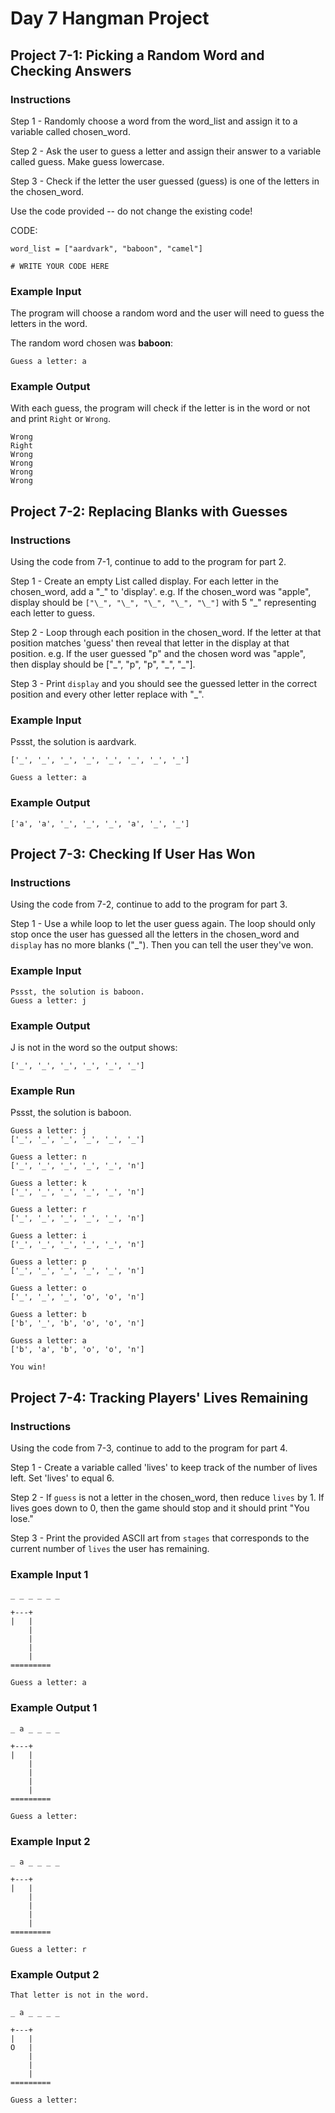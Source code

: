 # Day 7 Hangman Project

## Project 7-1: Picking a Random Word and Checking Answers

### Instructions

Step 1 - Randomly choose a word from the word_list and assign it to a variable called chosen_word.

Step 2 - Ask the user to guess a letter and assign their answer to a variable called guess. Make guess lowercase.

Step 3 - Check if the letter the user guessed (guess) is one of the letters in the chosen_word.

Use the code provided -- do not change the existing code!

CODE:

    word_list = ["aardvark", "baboon", "camel"]

    # WRITE YOUR CODE HERE


### Example Input

The program will choose a random word and the user will need to guess the letters in the word.

The random word chosen was **baboon**:

    Guess a letter: a

### Example Output

With each guess, the program will check if the letter is in the word or not and print `Right` or `Wrong`.

    Wrong
    Right
    Wrong
    Wrong
    Wrong
    Wrong

## Project 7-2: Replacing Blanks with Guesses

### Instructions

Using the code from 7-1, continue to add to the program for part 2.

Step 1 - Create an empty List called display. For each letter in the chosen_word, add a "\_" to 'display'.
         e.g. If the chosen_word was "apple", display should be `["\_", "\_", "\_", "\_", "\_"]` with 5 "\_" representing each letter to guess.

Step 2 - Loop through each position in the chosen_word. If the letter at that position matches 'guess' then reveal that letter in the display at that position.
         e.g. If the user guessed "p" and the chosen word was "apple", then display should be ["\_", "p", "p", "\_", "\_"].

Step 3 - Print `display` and you should see the guessed letter in the correct position and every other letter replace with "\_".

### Example Input

Pssst, the solution is aardvark.

    ['_', '_', '_', '_', '_', '_', '_', '_']

    Guess a letter: a

### Example Output

    ['a', 'a', '_', '_', '_', 'a', '_', '_']

## Project 7-3: Checking If User Has Won

### Instructions

Using the code from 7-2, continue to add to the program for part 3.

Step 1 - Use a while loop to let the user guess again. The loop should only stop once the user has guessed all the letters in the chosen_word and 
         `display` has no more blanks ("_"). Then you can tell the user they've won.

### Example Input

    Pssst, the solution is baboon.
    Guess a letter: j

### Example Output

J is not in the word so the output shows:

    ['_', '_', '_', '_', '_', '_']

### Example Run

Pssst, the solution is baboon.

    Guess a letter: j
    ['_', '_', '_', '_', '_', '_']

    Guess a letter: n
    ['_', '_', '_', '_', '_', 'n']

    Guess a letter: k
    ['_', '_', '_', '_', '_', 'n']

    Guess a letter: r
    ['_', '_', '_', '_', '_', 'n']

    Guess a letter: i
    ['_', '_', '_', '_', '_', 'n']

    Guess a letter: p
    ['_', '_', '_', '_', '_', 'n']

    Guess a letter: o
    ['_', '_', '_', 'o', 'o', 'n']

    Guess a letter: b
    ['b', '_', 'b', 'o', 'o', 'n']

    Guess a letter: a
    ['b', 'a', 'b', 'o', 'o', 'n']

    You win!

## Project 7-4: Tracking Players' Lives Remaining

### Instructions

Using the code from 7-3, continue to add to the program for part 4.

Step 1 - Create a variable called 'lives' to keep track of the number of lives left. Set 'lives' to equal 6.
    
Step 2 - If `guess` is not a letter in the chosen_word, then reduce `lives` by 1. 
         If lives goes down to 0, then the game should stop and it should print "You lose."

Step 3 - Print the provided ASCII art from `stages` that corresponds to the current number of `lives` the user has remaining.

### Example Input 1

    _ _ _ _ _ _

    +---+
    |   |
        |
        |
        |
        |
    =========

    Guess a letter: a

### Example Output 1

    _ a _ _ _ _

    +---+
    |   |
        |
        |
        |
        |
    =========

    Guess a letter: 

### Example Input 2

    _ a _ _ _ _

    +---+
    |   |
        |
        |
        |
        |
    =========

    Guess a letter: r

### Example Output 2

    That letter is not in the word.

    _ a _ _ _ _

    +---+
    |   |
    O   |
        |
        |
        |
    =========

    Guess a letter: 